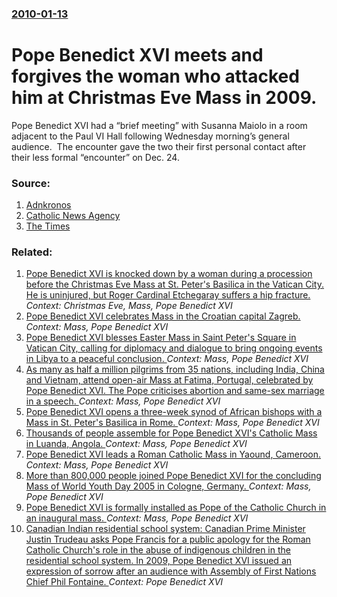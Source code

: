 ### [2010-01-13](/news/2010/01/13/index.md)

# Pope Benedict XVI meets and forgives the woman who attacked him at Christmas Eve Mass in 2009. 

Pope Benedict XVI had a “brief meeting” with Susanna Maiolo in a room adjacent to the Paul VI Hall following Wednesday morning’s general audience.&nbsp; The encounter gave the two their first personal contact after their less formal “encounter” on Dec. 24.


### Source:

1. [Adnkronos](http://www.adnkronos.com/AKI/English/Religion/?id=3.0.4194046362)
2. [Catholic News Agency](http://www.catholicnewsagency.com/news/holy_father_meets_privately_with_christmas_assailant/)
3. [The Times](http://www.timesonline.co.uk/tol/comment/faith/article6986436.ece)

### Related:

1. [ Pope Benedict XVI is knocked down by a woman during a procession before the Christmas Eve Mass at St. Peter's Basilica in the Vatican City. He is uninjured, but Roger Cardinal Etchegaray suffers a hip fracture. ](/news/2009/12/24/pope-benedict-xvi-is-knocked-down-by-a-woman-during-a-procession-before-the-christmas-eve-mass-at-st-peter-s-basilica-in-the-vatican-city.md) _Context: Christmas Eve, Mass, Pope Benedict XVI_
2. [Pope Benedict XVI celebrates Mass in the Croatian capital Zagreb. ](/news/2011/06/5/pope-benedict-xvi-celebrates-mass-in-the-croatian-capital-zagreb.md) _Context: Mass, Pope Benedict XVI_
3. [Pope Benedict XVI blesses Easter Mass in Saint Peter's Square in Vatican City, calling for diplomacy and dialogue to bring ongoing events in Libya to a peaceful conclusion. ](/news/2011/04/24/pope-benedict-xvi-blesses-easter-mass-in-saint-peter-s-square-in-vatican-city-calling-for-diplomacy-and-dialogue-to-bring-ongoing-events-in.md) _Context: Mass, Pope Benedict XVI_
4. [As many as half a million pilgrims from 35 nations, including India, China and Vietnam, attend open-air Mass at Fatima, Portugal, celebrated by Pope Benedict XVI. The Pope criticises abortion and same-sex marriage in a speech. ](/news/2010/05/13/as-many-as-half-a-million-pilgrims-from-35-nations-including-india-china-and-vietnam-attend-open-air-mass-at-fa-tima-portugal-celebrate.md) _Context: Mass, Pope Benedict XVI_
5. [ Pope Benedict XVI opens a three-week synod of African bishops with a Mass in St. Peter's Basilica in Rome. ](/news/2009/10/4/pope-benedict-xvi-opens-a-three-week-synod-of-african-bishops-with-a-mass-in-st-peter-s-basilica-in-rome.md) _Context: Mass, Pope Benedict XVI_
6. [ Thousands of people assemble for Pope Benedict XVI's Catholic Mass in Luanda, Angola. ](/news/2009/03/22/thousands-of-people-assemble-for-pope-benedict-xvi-s-catholic-mass-in-luanda-angola.md) _Context: Mass, Pope Benedict XVI_
7. [ Pope Benedict XVI leads a Roman Catholic Mass in Yaound, Cameroon. ](/news/2009/03/19/pope-benedict-xvi-leads-a-roman-catholic-mass-in-yaounde-cameroon.md) _Context: Mass, Pope Benedict XVI_
8. [ More than 800,000 people joined Pope Benedict XVI for the concluding Mass of World Youth Day 2005 in Cologne, Germany. ](/news/2005/08/21/more-than-800-000-people-joined-pope-benedict-xvi-for-the-concluding-mass-of-world-youth-day-2005-in-cologne-germany.md) _Context: Mass, Pope Benedict XVI_
9. [ Pope Benedict XVI is formally installed as Pope of the Catholic Church in an inaugural mass. ](/news/2005/04/24/pope-benedict-xvi-is-formally-installed-as-pope-of-the-catholic-church-in-an-inaugural-mass.md) _Context: Mass, Pope Benedict XVI_
10. [Canadian Indian residential school system: Canadian Prime Minister Justin Trudeau asks Pope Francis for a public apology for the Roman Catholic Church's role in the abuse of indigenous children in the residential school system. In 2009, Pope Benedict XVI issued an expression of sorrow after an audience with Assembly of First Nations Chief Phil Fontaine. ](/news/2017/05/29/canadian-indian-residential-school-system-canadian-prime-minister-justin-trudeau-asks-pope-francis-for-a-public-apology-for-the-roman-catho.md) _Context: Pope Benedict XVI_
